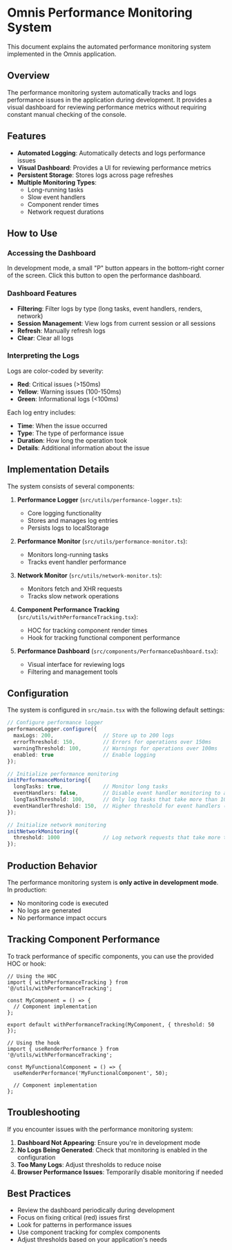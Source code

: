 # Omnis Performance Monitoring System

This document explains the automated performance monitoring system implemented in the Omnis application.

## Overview

The performance monitoring system automatically tracks and logs performance issues in the application during development. It provides a visual dashboard for reviewing performance metrics without requiring constant manual checking of the console.

## Features

- **Automated Logging**: Automatically detects and logs performance issues
- **Visual Dashboard**: Provides a UI for reviewing performance metrics
- **Persistent Storage**: Stores logs across page refreshes
- **Multiple Monitoring Types**:
  - Long-running tasks
  - Slow event handlers
  - Component render times
  - Network request durations

## How to Use

### Accessing the Dashboard

In development mode, a small "P" button appears in the bottom-right corner of the screen. Click this button to open the performance dashboard.

### Dashboard Features

- **Filtering**: Filter logs by type (long tasks, event handlers, renders, network)
- **Session Management**: View logs from current session or all sessions
- **Refresh**: Manually refresh logs
- **Clear**: Clear all logs

### Interpreting the Logs

Logs are color-coded by severity:
- **Red**: Critical issues (>150ms)
- **Yellow**: Warning issues (100-150ms)
- **Green**: Informational logs (<100ms)

Each log entry includes:
- **Time**: When the issue occurred
- **Type**: The type of performance issue
- **Duration**: How long the operation took
- **Details**: Additional information about the issue

## Implementation Details

The system consists of several components:

1. **Performance Logger** (`src/utils/performance-logger.ts`):
   - Core logging functionality
   - Stores and manages log entries
   - Persists logs to localStorage

2. **Performance Monitor** (`src/utils/performance-monitor.ts`):
   - Monitors long-running tasks
   - Tracks event handler performance

3. **Network Monitor** (`src/utils/network-monitor.ts`):
   - Monitors fetch and XHR requests
   - Tracks slow network operations

4. **Component Performance Tracking** (`src/utils/withPerformanceTracking.tsx`):
   - HOC for tracking component render times
   - Hook for tracking functional component performance

5. **Performance Dashboard** (`src/components/PerformanceDashboard.tsx`):
   - Visual interface for reviewing logs
   - Filtering and management tools

## Configuration

The system is configured in `src/main.tsx` with the following default settings:

```typescript
// Configure performance logger
performanceLogger.configure({
  maxLogs: 200,                // Store up to 200 logs
  errorThreshold: 150,         // Errors for operations over 150ms
  warningThreshold: 100,       // Warnings for operations over 100ms
  enabled: true                // Enable logging
});

// Initialize performance monitoring
initPerformanceMonitoring({
  longTasks: true,             // Monitor long tasks
  eventHandlers: false,        // Disable event handler monitoring to avoid React DevTools conflicts
  longTaskThreshold: 100,      // Only log tasks that take more than 100ms
  eventHandlerThreshold: 150,  // Higher threshold for event handlers (if enabled)
});

// Initialize network monitoring
initNetworkMonitoring({
  threshold: 1000              // Log network requests that take more than 1000ms (1 second)
});
```

## Production Behavior

The performance monitoring system is **only active in development mode**. In production:
- No monitoring code is executed
- No logs are generated
- No performance impact occurs

## Tracking Component Performance

To track performance of specific components, you can use the provided HOC or hook:

```tsx
// Using the HOC
import { withPerformanceTracking } from '@/utils/withPerformanceTracking';

const MyComponent = () => {
  // Component implementation
};

export default withPerformanceTracking(MyComponent, { threshold: 50 });

// Using the hook
import { useRenderPerformance } from '@/utils/withPerformanceTracking';

const MyFunctionalComponent = () => {
  useRenderPerformance('MyFunctionalComponent', 50);
  
  // Component implementation
};
```

## Troubleshooting

If you encounter issues with the performance monitoring system:

1. **Dashboard Not Appearing**: Ensure you're in development mode
2. **No Logs Being Generated**: Check that monitoring is enabled in the configuration
3. **Too Many Logs**: Adjust thresholds to reduce noise
4. **Browser Performance Issues**: Temporarily disable monitoring if needed

## Best Practices

- Review the dashboard periodically during development
- Focus on fixing critical (red) issues first
- Look for patterns in performance issues
- Use component tracking for complex components
- Adjust thresholds based on your application's needs
